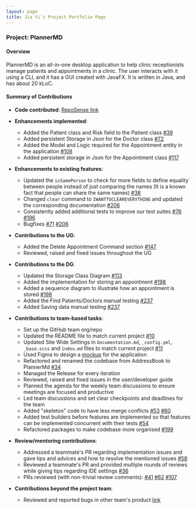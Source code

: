 ```yaml
---
layout: page
title: Jia Yi's Project Portfolio Page
---
```


### Project: PlannerMD

#### Overview
PlannerMD is an all-in-one desktop application to help clinic receptionists manage patients and appointments in a clinic. The user interacts with it using a CLI, and it has a GUI created with JavaFX. It is written in Java, and has about 20 kLoC.

#### Summary of Contributions

* **Code contributed**: [RepoSense link](https://nus-cs2103-ay2122s1.github.io/tp-dashboard/?search=jiayi1129&sort=groupTitle&sortWithin=title&timeframe=commit&mergegroup=&groupSelect=groupByRepos&breakdown=true&checkedFileTypes=docs~functional-code~test-code~other&since=2021-09-17&tabOpen=true&tabType=authorship&tabAuthor=jiayi1129&tabRepo=AY2122S1-CS2103T-T11-3%2Ftp%5Bmaster%5D&authorshipIsMergeGroup=false&authorshipFileTypes=docs~functional-code~test-code~other&authorshipIsBinaryFileTypeChecked=false)

* **Enhancements implemented**:
  * Added the Patient class and Risk field to the Patient class [#39](https://github.com/AY2122S1-CS2103T-T11-3/tp/pull/39)
  * Added persistent Storage in Json for the Doctor class [#72](https://github.com/AY2122S1-CS2103T-T11-3/tp/pull/72)
  * Added the Model and Logic required for the Appointment entity in the application [#108](https://github.com/AY2122S1-CS2103T-T11-3/tp/pull/108/files)
  * Added persistent storage in Json for the Appointment class [#117](https://github.com/AY2122S1-CS2103T-T11-3/tp/pull/117)

* **Enhancements to existing features**:
  * Updated the `isSamePerson` to check for more fields to define equality between people instead of just comparing the names (It is a known fact that people can share the same names) [#38](https://github.com/AY2122S1-CS2103T-T11-3/tp/pull/38)
  * Changed `clear` command to `IWANTTOCLEAREVERYTHING` and updated the corresponding documentation [#206](https://github.com/AY2122S1-CS2103T-T11-3/tp/pull/206)
  * Consistently added additional tests to improve our test suites [#76](https://github.com/AY2122S1-CS2103T-T11-3/tp/pull/76) [#196](https://github.com/AY2122S1-CS2103T-T11-3/tp/pull/196)
  * Bugfixes [#71](https://github.com/AY2122S1-CS2103T-T11-3/tp/pull/71) [#206](https://github.com/AY2122S1-CS2103T-T11-3/tp/pull/206)

* **Contributions to the UG**:
  * Added the Delete Appointment Command section [#147](https://github.com/AY2122S1-CS2103T-T11-3/tp/pull/147)
  * Reviewed, raised and fixed issues throughout the UG

* **Contributions to the DG**:
  * Updated the Storage Class Diagram [#113](https://github.com/AY2122S1-CS2103T-T11-3/tp/pull/113)
  * Added the implementation for storing an appointment [#198](https://github.com/AY2122S1-CS2103T-T11-3/tp/pull/198)
  * Added a sequence diagram to illustrate how an appointment is stored [#198](https://github.com/AY2122S1-CS2103T-T11-3/tp/pull/198)
  * Added the Find Patients/Doctors manual testing [#237](https://github.com/AY2122S1-CS2103T-T11-3/tp/pull/237)
  * Added Saving data manual testing [#237](https://github.com/AY2122S1-CS2103T-T11-3/tp/pull/237)
  
* **Contributions to team-based tasks**:
  * Set up the GitHub team org/repo
  * Updated the README file to match current project [#10](https://github.com/AY2122S1-CS2103T-T11-3/tp/pull/10)
  * Updated Site Wide Settings in `Documentation.md`, `_config.yml`, `_base.scss` and `index.md` files to match current project [#11](https://github.com/AY2122S1-CS2103T-T11-3/tp/pull/11)
  * Used Figma to design a [mockup](https://www.figma.com/file/LA0OQ6FUXr87X3lZMcs15E/CS2103T-tP?node-id=0%3A1) for the application
  * Refactored and renamed the codebase from AddressBook to PlannerMd [#34](https://github.com/AY2122S1-CS2103T-T11-3/tp/pull/34)
  * Managed the Release for every iteration
  * Reviewed, raised and fixed issues in the user/developer guide
  * Planned the agenda for the weekly team discussions to ensure meetings are focused and productive
  * Led team discussions and set clear checkpoints and deadlines for the team
  * Added "skeleton" code to have less merge conflicts [#53](https://github.com/AY2122S1-CS2103T-T11-3/tp/pull/53) [#60](https://github.com/AY2122S1-CS2103T-T11-3/tp/pull/60)
  * Added test builders before features are implemented so that features can be implemented concurrent with their tests [#54](https://github.com/AY2122S1-CS2103T-T11-3/tp/pull/54)
  * Refactored packages to make codebase more organised [#199](https://github.com/AY2122S1-CS2103T-T11-3/tp/pull/199)  

* **Review/mentoring contributions**:
  * Addressed a teammate's PR regarding implementation issues and gave tips and advices and how to resolve the mentioned issues [#58](https://github.com/AY2122S1-CS2103T-T11-3/tp/pull/58#issuecomment-937614694)
  * Reviewed a teammate's PR and provided multiple rounds of reviews while giving tips regarding IDE settings [#36](https://github.com/AY2122S1-CS2103T-T11-3/tp/pull/36)
  * PRs reviewed (with non-trivial review comments): [#41](https://github.com/AY2122S1-CS2103T-T11-3/tp/pull/41) [#62](https://github.com/AY2122S1-CS2103T-T11-3/tp/pull/62) [#107](https://github.com/AY2122S1-CS2103T-T11-3/tp/pull/107)

* **Contributions beyond the project team**:
  * Reviewed and reported bugs in other team's product [link](https://github.com/jiayi1129/ped/issues)
